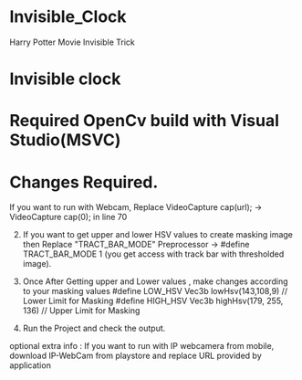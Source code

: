 # Invisible_Clock
 Harry Potter Movie Invisible Trick

# Invisible clock
# Required OpenCv build with Visual Studio(MSVC)

# Changes Required.
If you want to run with Webcam, Replace
   VideoCapture cap(url); -> VideoCapture cap(0); 	in line 70
   
2. If you want to get upper and lower HSV values to create masking image then Replace 
   "TRACT_BAR_MODE"	Preprocessor   -> #define TRACT_BAR_MODE 1 (you get access with track bar with thresholded image).
 
3. Once After Getting upper and Lower values , make changes according to your masking values
   #define LOW_HSV		Vec3b lowHsv(143,108,9)		// Lower Limit for Masking
   #define HIGH_HSV		Vec3b highHsv(179, 255, 136)	// Upper Limit for Masking

4. Run  the Project and check the output.


optional extra info : If you want to run with IP webcamera from mobile, download IP-WebCam from playstore and replace URL provided by application